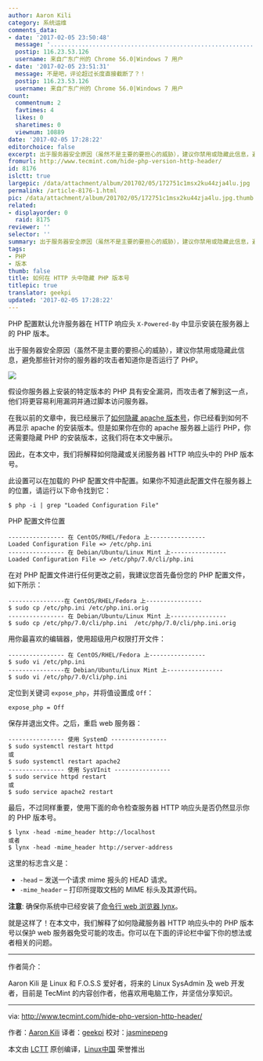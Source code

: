 ```yaml
---
author: Aaron Kili
category: 系统运维
comments_data:
- date: '2017-02-05 23:50:48'
  message: '....................................................................................................................................................................................................................................................................................................................................................................................................................................................................................................................'
  postip: 116.23.53.126
  username: 来自广东广州的 Chrome 56.0|Windows 7 用户
- date: '2017-02-05 23:51:31'
  message: 不是吧，评论超过长度直接截断了？！
  postip: 116.23.53.126
  username: 来自广东广州的 Chrome 56.0|Windows 7 用户
count:
  commentnum: 2
  favtimes: 4
  likes: 0
  sharetimes: 0
  viewnum: 10889
date: '2017-02-05 17:28:22'
editorchoice: false
excerpt: 出于服务器安全原因（虽然不是主要的要担心的威胁），建议你禁用或隐藏此信息，避免那些针对你的服务器的攻击者知道你是否运行了 PHP。
fromurl: http://www.tecmint.com/hide-php-version-http-header/
id: 8176
islctt: true
largepic: /data/attachment/album/201702/05/172751c1msx2ku44zja4lu.jpg
permalink: /article-8176-1.html
pic: /data/attachment/album/201702/05/172751c1msx2ku44zja4lu.jpg.thumb.jpg
related:
- displayorder: 0
  raid: 8175
reviewer: ''
selector: ''
summary: 出于服务器安全原因（虽然不是主要的要担心的威胁），建议你禁用或隐藏此信息，避免那些针对你的服务器的攻击者知道你是否运行了 PHP。
tags:
- PHP
- 版本
thumb: false
title: 如何在 HTTP 头中隐藏 PHP 版本号
titlepic: true
translator: geekpi
updated: '2017-02-05 17:28:22'
---
```


PHP 配置默认允许服务器在 HTTP 响应头 `X-Powered-By` 中显示安装在服务器上的 PHP 版本。


出于服务器安全原因（虽然不是主要的要担心的威胁），建议你禁用或隐藏此信息，避免那些针对你的服务器的攻击者知道你是否运行了 PHP。


![](/data/attachment/album/201702/05/172751c1msx2ku44zja4lu.jpg)


假设你服务器上安装的特定版本的 PHP 具有安全漏洞，而攻击者了解到这一点，他们将更容易利用漏洞并通过脚本访问服务器。


在我以前的文章中，我已经展示了[如何隐藏 apache 版本号](/article-8175-1.html)，你已经看到如何不再显示 apache 的安装版本。但是如果你在你的 apache 服务器上运行 PHP，你还需要隐藏 PHP 的安装版本，这我们将在本文中展示。


因此，在本文中，我们将解释如何隐藏或关闭服务器 HTTP 响应头中的 PHP 版本号。


此设置可以在加载的 PHP 配置文件中配置。如果你不知道此配置文件在服务器上的位置，请运行以下命令找到它：



```
$ php -i | grep "Loaded Configuration File"

```

PHP 配置文件位置



```
---------------- 在 CentOS/RHEL/Fedora 上---------------- 
Loaded Configuration File => /etc/php.ini
---------------- 在 Debian/Ubuntu/Linux Mint 上---------------- 
Loaded Configuration File => /etc/php/7.0/cli/php.ini

```

在对 PHP 配置文件进行任何更改之前，我建议您首先备份您的 PHP 配置文件，如下所示：



```
----------------在 CentOS/RHEL/Fedora 上---------------- 
$ sudo cp /etc/php.ini /etc/php.ini.orig
---------------- 在 Debian/Ubuntu/Linux Mint 上---------------- 
$ sudo cp /etc/php/7.0/cli/php.ini  /etc/php/7.0/cli/php.ini.orig  

```

用你最喜欢的编辑器，使用超级用户权限打开文件：



```
---------------- 在 CentOS/RHEL/Fedora 上---------------- 
$ sudo vi /etc/php.ini
----------------在 Debian/Ubuntu/Linux Mint 上---------------- 
$ sudo vi /etc/php/7.0/cli/php.ini

```

定位到关键词 `expose_php`，并将值设置成 `Off`：



```
expose_php = Off

```

保存并退出文件。之后，重启 web 服务器：



```
---------------- 使用 SystemD ---------------- 
$ sudo systemctl restart httpd  
或
$ sudo systemctl restart apache2 
---------------- 使用 SysVInit ---------------- 
$ sudo service httpd restart  
或
$ sudo service apache2 restart

```

最后，不过同样重要，使用下面的命令检查服务器 HTTP 响应头是否仍然显示你的 PHP 版本号。



```
$ lynx -head -mime_header http://localhost 
或者
$ lynx -head -mime_header http://server-address

```

这里的标志含义是：


* `-head` – 发送一个请求 mime 报头的 HEAD 请求。
* `-mime_header` – 打印所提取文档的 MIME 标头及其源代码。


**注意**: 确保你系统中已经安装了[命令行 web 浏览器 lynx](http://www.tecmint.com/command-line-web-browsers/)。


就是这样了！在本文中，我们解释了如何隐藏服务器 HTTP 响应头中的 PHP 版本号以保护 web 服务器免受可能的攻击。你可以在下面的评论栏中留下你的想法或者相关的问题。




---


作者简介：


Aaron Kili 是 Linux 和 F.O.S.S 爱好者，将来的 Linux SysAdmin 及 web 开发者，目前是 TecMint 的内容创作者，他喜欢用电脑工作，并坚信分享知识。




---


via: <http://www.tecmint.com/hide-php-version-http-header/>


作者：[Aaron Kili](http://www.tecmint.com/author/aaronkili/) 译者：[geekpi](https://github.com/geekpi) 校对：[jasminepeng](https://github.com/jasminepeng)


本文由 [LCTT](https://github.com/LCTT/TranslateProject) 原创编译，[Linux中国](https://linux.cn/) 荣誉推出